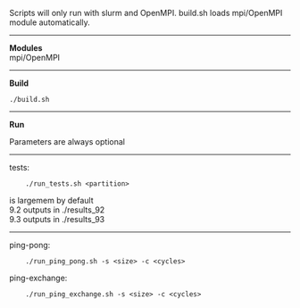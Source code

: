 Scripts will only run with slurm and OpenMPI. build.sh loads mpi/OpenMPI module
automatically.

***
**Modules**<br/>
mpi/OpenMPI

***

**Build**<br/>
    
    ./build.sh

***

**Run**<br/>

Parameters are always optional<br/>

***

tests:<br/>

        ./run_tests.sh <partition> 
<partition> is largemem by default<br/>
9.2 outputs in ./results_92<br/>
9.3 outputs in ./results_93<br/>

***

ping-pong:<br/>

        ./run_ping_pong.sh -s <size> -c <cycles>
ping-exchange:<br/>

        ./run_ping_exchange.sh -s <size> -c <cycles>


<!-- This is commented --> 
<!--
TODO:
maybe run tests program 5 times instead of doing for loop in test
Powerpoint
PDF
Why spikes at beginning sometimes
Why spike at 2<sup>17</sup> message size?

Questions:
"Führen sie ihre Messungen fünf mal durch" - 5 MPI_Init-MPI_Finalize?
-->
